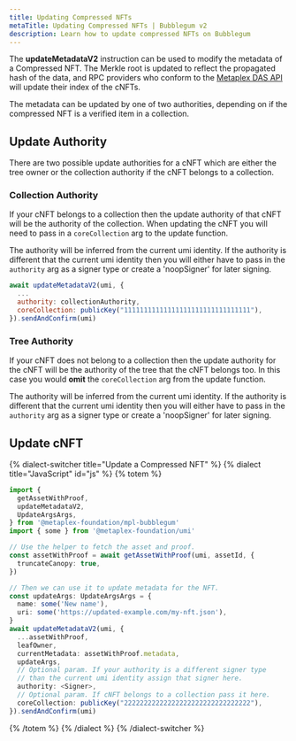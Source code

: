 ```yaml
---
title: Updating Compressed NFTs
metaTitle: Updating Compressed NFTs | Bubblegum v2
description: Learn how to update compressed NFTs on Bubblegum
---
```


The **updateMetadataV2** instruction can be used to modify the metadata of a Compressed NFT. The Merkle root is updated to reflect the propagated hash of the data, and RPC providers who conform to the [Metaplex DAS API](https://github.com/metaplex-foundation/digital-asset-standard-api) will update their index of the cNFTs.

The metadata can be updated by one of two authorities, depending on if the compressed NFT is a verified item in a collection.

## Update Authority

There are two possible update authorities for a cNFT which are either the tree owner or the collection authority if the cNFT belongs to a collection.

### Collection Authority

If your cNFT belongs to a collection then the update authority of that cNFT will be the authority of the collection. When updating the cNFT you will need to pass in a `coreCollection` arg to the update function.

The authority will be inferred from the current umi identity. If the authority is different that the current umi identity then you will either have to pass in the `authority` arg as a signer type or create a 'noopSigner' for later signing.

```js
await updateMetadataV2(umi, {
  ...
  authority: collectionAuthority,
  coreCollection: publicKey("11111111111111111111111111111111"),
}).sendAndConfirm(umi)
```

### Tree Authority

If your cNFT does not belong to a collection then the update authority for the cNFT will be the authority of the tree that the cNFT belongs too. In this case you would **omit** the `coreCollection` arg from the update function.

The authority will be inferred from the current umi identity. If the authority is different that the current umi identity then you will either have to pass in the `authority` arg as a signer type or create a 'noopSigner' for later signing.

## Update cNFT

{% dialect-switcher title="Update a Compressed NFT" %}
{% dialect title="JavaScript" id="js" %}
{% totem %}

```ts
import {
  getAssetWithProof,
  updateMetadataV2,
  UpdateArgsArgs,
} from '@metaplex-foundation/mpl-bubblegum'
import { some } from '@metaplex-foundation/umi'

// Use the helper to fetch the asset and proof.
const assetWithProof = await getAssetWithProof(umi, assetId, {
  truncateCanopy: true,
})

// Then we can use it to update metadata for the NFT.
const updateArgs: UpdateArgsArgs = {
  name: some('New name'),
  uri: some('https://updated-example.com/my-nft.json'),
}
await updateMetadataV2(umi, {
  ...assetWithProof,
  leafOwner,
  currentMetadata: assetWithProof.metadata,
  updateArgs,
  // Optional param. If your authority is a different signer type 
  // than the current umi identity assign that signer here.
  authority: <Signer>,
  // Optional param. If cNFT belongs to a collection pass it here.
  coreCollection: publicKey("22222222222222222222222222222222"),
}).sendAndConfirm(umi)
```

{% /totem %}
{% /dialect %}
{% /dialect-switcher %}
